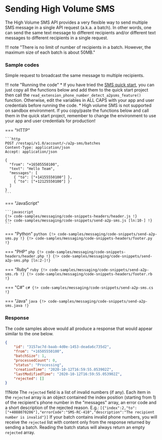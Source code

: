 # Sending High Volume SMS

The High Volume SMS API provides a very flexible way to send multiple SMS message in a single API request (a.k.a. a batch). In other words, one can send the same text message to different recipients and/or different text messages to different recipients in a single request.

!!! note "There is no limit of number of recipients in a batch. However, the maximum size of each batch is about 50MB."

### Sample codes

Simple request to broadcast the same message to multiple recipients.

!!! note "Running the code"
    * If you have tried the [SMS quick start](../../quick-start.md), you can just copy all the functions below and add them to the quick start project then call the `read_extension_phone_number_detect_a2psms_feature()` function. Otherwise, edit the variables in ALL CAPS with your app and user credentials before running the code.
    * High volume SMS is not supported on sandbox environment. If you copy/paste the functions below and call them in the quick start project, remember to change the environment to use your app and user credentials for production!

=== "HTTP"

    ```http
    POST /restapi/v1.0/account/~/a2p-sms/batches
    Content-Type: application/json
    Accept: application/json

    {
      "from": "+16505550100",
      "text": "Hello Team",
      "messages": [
        { "to": ["+14155550100"] },
        { "to": ["+12125550100"] }
      ]
    }
    ```

=== "JavaScript"

    ```javascript
    {!> code-samples/messaging/code-snippets-headers/header.js !}
    {!> code-samples/messaging/code-snippets/send-a2p-sms.js [ln:10-] !}
    ```

=== "Python"
    ```python
    {!> code-samples/messaging/code-snippets/send-a2p-sms.py !}
    {!> code-samples/messaging/code-snippets-headers/footer.py !}
    ```

=== "PHP"
    ```php
    {!> code-samples/messaging/code-snippets-headers/header.php !}
    {!> code-samples/messaging/code-snippets/send-a2p-sms.php [ln:2-]!}
    ```

=== "Ruby"
    ```ruby
    {!> code-samples/messaging/code-snippets/send-a2p-sms.rb !}
    {!> code-samples/messaging/code-snippets-headers/footer.rb !}
    ```

=== "C#"
    ```c#
    {!> code-samples/messaging/code-snippets/send-a2p-sms.cs !}
    ```

=== "Java"
    ```java
    {!> code-samples/messaging/code-snippets/send-a2p-sms.java !}
    ```

### Response

The code samples above would all produce a response that would appear similar to the one below.

```json
{
    "id": "3157ac7d-baab-4d0e-1453-deada6c735d2",
    "from": "+16505550100",
    "batchSize": 1,
    "processedCount": 0,
    "status": "Processing",
    "creationTime": "2020-10-12T16:59:55.053902Z",
    "lastModifiedTime": "2020-10-12T16:59:55.053902Z",
    "rejected": []
}
```

!!!Note
    The `rejected` field is a list of invalid numbers (if any). Each item in the `rejected` array is an object contained the index position (starting from 1) of the recipient's phone number in the "messages" array, an error code and a short description of the rejected reason. E.g.:
    ```
    [{"index":2,"to":["+4088070206"],"errorCode":"SMS-RC-410","description":"The recipient number is invalid"}]
    ```
    If your batch contains invalid phone numbers, you will receive the `rejected` list with content only from the response returned by sending a batch. Reading the batch status will always return an empty `rejected` array.
